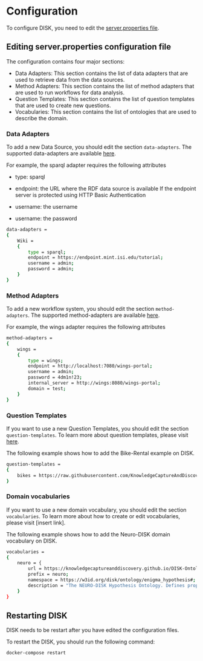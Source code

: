 # Configuration

To configure DISK, you need to edit the [server.properties file](https://github.com/KnowledgeCaptureAndDiscovery/DISK-WEB/blob/main/server.properties).


## Editing server.properties configuration file

The configuration contains four major sections:

- Data Adapters: This section contains the list of data adapters that are used to retrieve data from the data sources.
- Method Adapters: This section contains the list of method adapters that are used to run workflows for data analysis.
- Question Templates: This section contains the list of question templates that are used to create new questions.
- Vocabularies: This section contains the list of ontologies that are used to describe the domain.

### Data Adapters

To add a new Data Source, you should edit the section `data-adapters`. The supported data-adapters are available [here](../developer-guide/data-adapter.md).

For example, the sparql adapter requires the following attributes

- type: sparql
- endpoint: the URL where the RDF data source is available
If the endpoint server is protected using HTTP Basic Authentication

- username: the username  
- username: the password

```bash
data-adapters = 
{
    Wiki = 
    {
        type = sparql;
        endpoint = https://endpoint.mint.isi.edu/tutorial;
        username = admin;
        password = admin;
    }
}

```

### Method Adapters

To add a new workflow system, you should edit the section `method-adapters`. The supported method-adapters are available [here](../developer-guide/method-adapter.md).

For example, the wings adapter requires the following attributes

```bash
method-adapters =
{
    wings =
    {
        type = wings;
        endpoint = http://localhost:7080/wings-portal;
        username = admin;
        password = 4dm1n!23;
        internal_server = http://wings:8080/wings-portal;
        domain = test;
    }
}
```

### Question Templates

If you want to use a new Question Templates, you should edit the section `question-templates`.
To learn more about question templates, please visit [here](../admin-guide/questions/overview.md).

The following example shows how to add the Bike-Rental example on DISK.

```bash
question-templates =
{
    bikes = https://raw.githubusercontent.com/KnowledgeCaptureAndDiscovery/QuestionOntology/main/examples/bike_rent.xml;
}
```

### Domain vocabularies

If you want to use a new domain vocabulary, you should edit the section `vocabularies`.
To learn more about how to create or edit vocabularies, please visit [insert link].

The following example shows how to add the Neuro-DISK domain vocabulary on DISK.

```bash
vocabularies =
{
    neuro = {
        url = https://knowledgecaptureanddiscovery.github.io/DISK-Ontologies/enigma_hypothesis/release/2.0.1/ontology.ttl;
        prefix = neuro;
        namespace = https://w3id.org/disk/ontology/enigma_hypothesis#;
        description = "The NEURO-DISK Hypothesis Ontology. Defines properties to be used on Hypothesis for the ENIGMA project.";
    }
}
```

## Restarting DISK

DISK needs to be restart after you have edited the configuration files.

To restart the DISK, you should run the following command:

```bash
docker-compose restart
```
